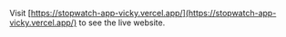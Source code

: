
Visit [https://stopwatch-app-vicky.vercel.app/](https://stopwatch-app-vicky.vercel.app/) to see the live website.
